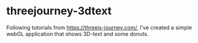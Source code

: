 # threejourney-3dtext

Following tutorials from https://threejs-journey.com/, I've created a simple webGL application that shows 3D-text and some donuts. 
